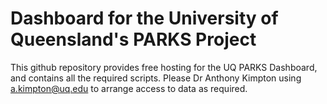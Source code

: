 # Dashboard for the University of Queensland's PARKS Project
This github repository provides free hosting for the UQ PARKS Dashboard, and contains all the required scripts. Please Dr Anthony Kimpton using a.kimpton@uq.edu to arrange access to data as required.
